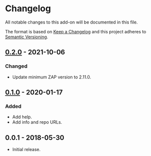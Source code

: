 # Changelog
All notable changes to this add-on will be documented in this file.

The format is based on [Keep a Changelog](https://keepachangelog.com/en/1.0.0/)
and this project adheres to [Semantic Versioning](https://semver.org/spec/v2.0.0.html).

## [0.2.0] - 2021-10-06
### Changed
- Update minimum ZAP version to 2.11.0.

## [0.1.0] - 2020-01-17
### Added
- Add help.
- Add info and repo URLs.

## 0.0.1 - 2018-05-30

- Initial release.

[0.2.0]: https://github.com/zaproxy/zap-extensions/releases/savexmlmessage-v0.2.0
[0.1.0]: https://github.com/zaproxy/zap-extensions/releases/savexmlmessage-v0.1.0
